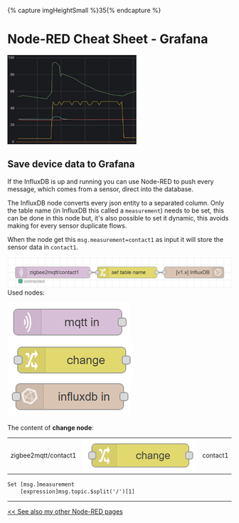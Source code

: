 {% capture imgHeightSmall %}35{% endcapture %}
# Node-RED Cheat Sheet - Grafana


<img src="../esphome/orcon_images/grafana_shower_humidity.jpg" height="200px">

## Save device data to Grafana
If the InfluxDB is up and running you can use Node-RED to push every message, which comes from a sensor, direct into the database.

The InfluxDB node converts every json entity to a separated column.
Only the table name (in InfluxDB this called a `measurement`) needs to be set, this can be done in this node but, it's also possible to set it dynamic, this avoids making for every sensor duplicate flows. 

When the node get this `msg.measurement=contact1` as input it will store the sensor data in `contact1`.

![Save device data to InfluxDB](images/save_to_grafana.png)
Used nodes:

<img src="images/nodes/node_mqtt_in.png" height="{{imgHeightSmall}}px">
<img src="images/nodes/node_change.png" height="{{imgHeightSmall}}px">
<img src="images/nodes/node_influxdb_in.png" height="{{imgHeightSmall}}px">

The content of **change node**:

<div class="nodered">

|                      |                                                                   |          |
|:---------------------|-------------------------------------------------------------------|---------:|
| zigbee2mqtt/contact1 | <img src="images/nodes/node_change.png" height="{{imgHeight}}px"> | contact1 |

</div>

```
Set [msg.]measurement
    [expression]msg.topic.$split('/')[1]
```



---
[<< See also my other Node-RED pages](index)
